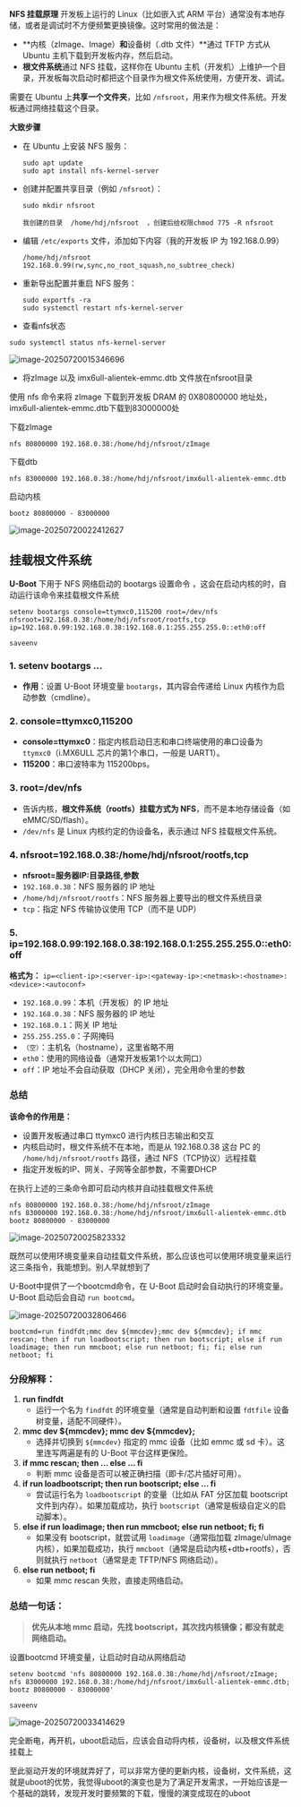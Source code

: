 **NFS 挂载原理**
 开发板上运行的 Linux（比如嵌入式 ARM 平台）通常没有本地存储，或者是调试时不方便频繁更换镜像。这时常用的做法是：

- **内核（zImage、Image）**和**设备树（.dtb 文件）**通过 TFTP 方式从 Ubuntu 主机下载到开发板内存，然后启动。
- **根文件系统**通过 NFS 挂载，这样你在 Ubuntu 主机（开发机）上维护一个目录，开发板每次启动时都把这个目录作为根文件系统使用，方便开发、调试。



需要在 Ubuntu 上**共享一个文件夹**，比如 `/nfsroot`，用来作为根文件系统。开发板通过网络挂载这个目录。

**大致步骤**

- 在 Ubuntu 上安装 NFS 服务：

  ```
  sudo apt update
  sudo apt install nfs-kernel-server
  ```

- 创建并配置共享目录（例如 `/nfsroot`）：

  ```
  sudo mkdir nfsroot
  ```

  ```
  我创建的目录  /home/hdj/nfsroot  ，创建后给权限chmod 775 -R nfsroot
  ```

- 编辑 `/etc/exports` 文件，添加如下内容（我的开发板 IP 为 192.168.0.99）

  ```
  /home/hdj/nfsroot 192.168.0.99(rw,sync,no_root_squash,no_subtree_check)
  ```

- 重新导出配置并重启 NFS 服务：

  ```
  sudo exportfs -ra
  sudo systemctl restart nfs-kernel-server
  ```

- 查看nfs状态

```
sudo systemctl status nfs-kernel-server
```

![image-20250720015346696](https://newbie-typora.oss-cn-shenzhen.aliyuncs.com/TyporaJPG/image-20250720015346696.png)

- 将zImage 以及  imx6ull-alientek-emmc.dtb  文件放在nfsroot目录  

使用 nfs 命令来将 zImage 下载到开发板 DRAM 的 0X80800000 地址处， imx6ull-alientek-emmc.dtb下载到83000000处

下载zImage 

```
nfs 80800000 192.168.0.38:/home/hdj/nfsroot/zImage
```

下载dtb

```
nfs 83000000 192.168.0.38:/home/hdj/nfsroot/imx6ull-alientek-emmc.dtb
```

启动内核

```
bootz 80800000 - 83000000
```



![image-20250720022412627](https://newbie-typora.oss-cn-shenzhen.aliyuncs.com/TyporaJPG/image-20250720022412627.png)

## 挂载根文件系统

 **U-Boot** 下用于 NFS 网络启动的 bootargs 设置命令 ，这会在启动内核的时，自动运行该命令来挂载根文件系统

```
setenv bootargs console=ttymxc0,115200 root=/dev/nfs nfsroot=192.168.0.38:/home/hdj/nfsroot/rootfs,tcp ip=192.168.0.99:192.168.0.38:192.168.0.1:255.255.255.0::eth0:off

saveenv
```

### 1. setenv bootargs ...

- **作用**：设置 U-Boot 环境变量 `bootargs`，其内容会传递给 Linux 内核作为启动参数（cmdline）。

### 2. console=ttymxc0,115200

- **console=ttymxc0**：指定内核启动日志和串口终端使用的串口设备为 `ttymxc0`（i.MX6ULL 芯片的第1个串口，一般是 UART1）。
- **115200**：串口波特率为 115200bps。

### 3. root=/dev/nfs

- 告诉内核，**根文件系统（rootfs）挂载方式为 NFS**，而不是本地存储设备（如 eMMC/SD/flash）。
- `/dev/nfs` 是 Linux 内核约定的伪设备名，表示通过 NFS 挂载根文件系统。

### 4. nfsroot=192.168.0.38:/home/hdj/nfsroot/rootfs,tcp

- **nfsroot=服务器IP:目录路径,参数**
- `192.168.0.38`：NFS 服务器的 IP 地址
- `/home/hdj/nfsroot/rootfs`：NFS 服务器上要导出的根文件系统目录
- `tcp`：指定 NFS 传输协议使用 TCP（而不是 UDP）

### 5. ip=192.168.0.99:192.168.0.38:192.168.0.1:255.255.255.0::eth0:off

**格式为：**
 `ip=<client-ip>:<server-ip>:<gateway-ip>:<netmask>:<hostname>:<device>:<autoconf>`

- `192.168.0.99`：本机（开发板）的 IP 地址
- `192.168.0.38`：NFS 服务器的 IP 地址
- `192.168.0.1`：网关 IP 地址
- `255.255.255.0`：子网掩码
- `（空）`：主机名（hostname），这里省略不用
- `eth0`：使用的网络设备（通常开发板第1个以太网口）
- `off`：IP 地址不会自动获取（DHCP 关闭），完全用命令里的参数

### 总结

**该命令的作用是：**

- 设置开发板通过串口 ttymxc0 进行内核日志输出和交互
- 内核启动时，根文件系统不在本地，而是从 192.168.0.38 这台 PC 的 `/home/hdj/nfsroot/rootfs` 路径，通过 NFS（TCP协议）远程挂载
- 指定开发板的IP、网关、子网等全部参数，不需要DHCP

在执行上述的三条命令即可启动内核并自动挂载根文件系统

```
nfs 80800000 192.168.0.38:/home/hdj/nfsroot/zImage
nfs 83000000 192.168.0.38:/home/hdj/nfsroot/imx6ull-alientek-emmc.dtb
bootz 80800000 - 83000000
```

![image-20250720025823332](https://newbie-typora.oss-cn-shenzhen.aliyuncs.com/TyporaJPG/image-20250720025823332.png)

既然可以使用环境变量来自动挂载文件系统，那么应该也可以使用环境变量来运行这三条指令，我能想到。别人早就想到了

U-Boot中提供了一个bootcmd命令，在 U-Boot 启动时会自动执行的环境变量。U-Boot 启动后会自动 `run bootcmd`。

![image-20250720032806466](https://newbie-typora.oss-cn-shenzhen.aliyuncs.com/TyporaJPG/image-20250720032806466.png)

```
bootcmd=run findfdt;mmc dev ${mmcdev};mmc dev ${mmcdev}; if mmc rescan; then if run loadbootscript; then run bootscript; else if run loadimage; then run mmcboot; else run netboot; fi; fi; else run netboot; fi
```

### 分段解释：

1. **run findfdt**
   - 运行一个名为 `findfdt` 的环境变量（通常是自动判断和设置 `fdtfile` 设备树变量，适配不同硬件）。
2. **mmc dev ${mmcdev}; mmc dev ${mmcdev};**
   - 选择并切换到 `${mmcdev}` 指定的 mmc 设备（比如 emmc 或 sd 卡）。这里连写两遍是有的 U-Boot 平台这样更保险。
3. **if mmc rescan; then ... else ... fi**
   - 判断 mmc 设备是否可以被正确扫描（即卡/芯片插好可用）。
4. **if run loadbootscript; then run bootscript; else ... fi**
   - 尝试运行名为 `loadbootscript` 的变量（比如从 FAT 分区加载 bootscript 文件到内存）。如果加载成功，执行 `bootscript`（通常是板级自定义的启动脚本）。
5. **else if run loadimage; then run mmcboot; else run netboot; fi; fi**
   - 如果没有 bootscript，就尝试用 `loadimage`（通常指加载 zImage/uImage 内核），如果加载成功，执行 `mmcboot`（通常是启动内核+dtb+rootfs），否则就执行 `netboot`（通常是走 TFTP/NFS 网络启动）。
6. **else run netboot; fi**
   - 如果 mmc rescan 失败，直接走网络启动。

### **总结一句话：**

> **优先从本地 mmc 启动，先找 bootscript，其次找内核镜像；都没有就走网络启动。**



设置bootcmd 环境变量，让启动时自动从网络启动

```
setenv bootcmd 'nfs 80800000 192.168.0.38:/home/hdj/nfsroot/zImage; nfs 83000000 192.168.0.38:/home/hdj/nfsroot/imx6ull-alientek-emmc.dtb; bootz 80800000 - 83000000'

saveenv
```



![image-20250720033414629](https://newbie-typora.oss-cn-shenzhen.aliyuncs.com/TyporaJPG/image-20250720033414629.png)

完全断电，再开机，uboot启动后，应该会自动将内核，设备树，以及根文件系统挂载上



至此驱动开发的环境就弄好了，可以非常方便的更新内核，设备树，文件系统，这就是uboot的优势，我觉得uboot的演变也是为了满足开发需求，一开始应该是一个基础的跳转，发现开发时要频繁的下载，慢慢的演变成现在的uboot

